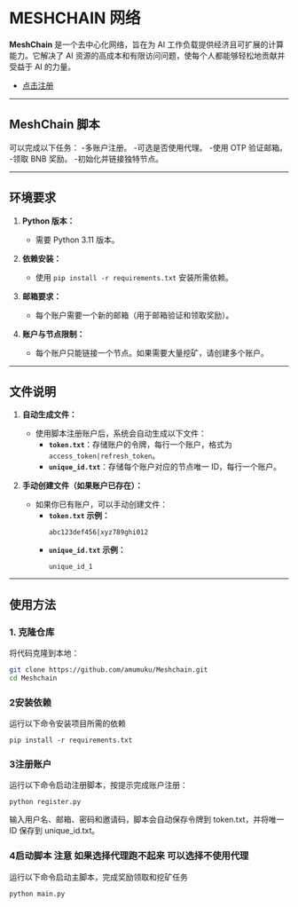 # MESHCHAIN 网络

**MeshChain** 是一个去中心化网络，旨在为 AI 工作负载提供经济且可扩展的计算能力。它解决了 AI 资源的高成本和有限访问问题，使每个人都能够轻松地贡献并受益于 AI 的力量。

- [点击注册](https://app.meshchain.ai?ref=UXFQ1RX2KTZA)



---

## MeshChain 脚本

可以完成以下任务：
-多账户注册。
-可选是否使用代理。
-使用 OTP 验证邮箱。
-领取 BNB 奖励。
-初始化并链接独特节点。


---

## 环境要求

1. **Python 版本：**
   - 需要 Python 3.11 版本。

2. **依赖安装：**
   - 使用 `pip install -r requirements.txt` 安装所需依赖。

3. **邮箱要求：**
   - 每个账户需要一个新的邮箱（用于邮箱验证和领取奖励）。

4. **账户与节点限制：**
   - 每个账户只能链接一个节点。如果需要大量挖矿，请创建多个账户。

---

## 文件说明

1. **自动生成文件：**
   - 使用脚本注册账户后，系统会自动生成以下文件：
     - **`token.txt`**：存储账户的令牌，每行一个账户，格式为 `access_token|refresh_token`。
     - **`unique_id.txt`**：存储每个账户对应的节点唯一 ID，每行一个账户。

2. **手动创建文件（如果账户已存在）：**
   - 如果你已有账户，可以手动创建文件：
     - **`token.txt` 示例：**
       ```
       abc123def456|xyz789ghi012
     
       ```
     - **`unique_id.txt` 示例：**
       ```
       unique_id_1
  
       ```

---

## 使用方法

### 1. 克隆仓库
将代码克隆到本地：
```bash
git clone https://github.com/amumuku/Meshchain.git
cd Meshchain
```
### 2安装依赖
运行以下命令安装项目所需的依赖
```
pip install -r requirements.txt
```
### 3注册账户
运行以下命令启动注册脚本，按提示完成账户注册：
```
python register.py
```
输入用户名、邮箱、密码和邀请码，脚本会自动保存令牌到 token.txt，并将唯一 ID 保存到 unique_id.txt。
### 4启动脚本 注意 如果选择代理跑不起来 可以选择不使用代理
运行以下命令启动主脚本，完成奖励领取和挖矿任务
```
python main.py
```

